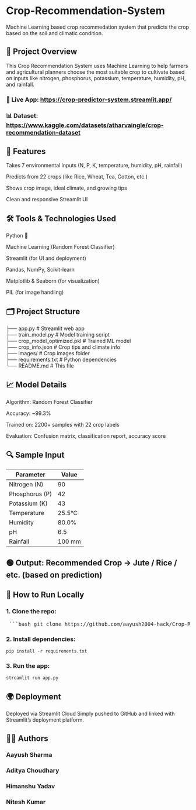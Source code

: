 # Crop-Recommendation-System

Machine Learning based crop recommedation system that  predicts the crop based on the soil and climatic condition.


## 📌 Project Overview
This Crop Recommendation System uses Machine Learning to help farmers and agricultural planners choose the most suitable crop to cultivate based on inputs like nitrogen, phosphorus, potassium, temperature, humidity, pH, and rainfall.

### 🔗 Live App: https://crop-predictor-system.streamlit.app/

### 📊 Dataset: https://www.kaggle.com/datasets/atharvaingle/crop-recommendation-dataset

## 🧠 Features
Takes 7 environmental inputs (N, P, K, temperature, humidity, pH, rainfall)

Predicts from 22 crops (like Rice, Wheat, Tea, Cotton, etc.)

Shows crop image, ideal climate, and growing tips

Clean and responsive Streamlit UI

## 🛠️ Tools & Technologies Used
Python 🐍

Machine Learning (Random Forest Classifier)

Streamlit (for UI and deployment)

Pandas, NumPy, Scikit-learn

Matplotlib & Seaborn (for visualization)

PIL (for image handling)

## 🗂️ Project Structure

├── app.py                      # Streamlit web app  
├── train_model.py              # Model training script  
├── crop_model_optimized.pkl    # Trained ML model  
├── crop_info.json              # Crop tips and climate info  
├── images/                     # Crop images folder  
├── requirements.txt            # Python dependencies  
└── README.md                   # This file  

## 📈 Model Details
Algorithm: Random Forest Classifier

Accuracy: ~99.3%

Trained on: 2200+ samples with 22 crop labels

Evaluation: Confusion matrix, classification report, accuracy score

## 🔍 Sample Input
| Parameter      | Value  |
| -------------- | ------ |
| Nitrogen (N)   | 90     |
| Phosphorus (P) | 42     |
| Potassium (K)  | 43     |
| Temperature    | 25.5°C |
| Humidity       | 80.0%  |
| pH             | 6.5    |
| Rainfall       | 100 mm |

## 🟢 Output: Recommended Crop → Jute / Rice / etc. (based on prediction)


## 🚀 How to Run Locally

### 1. Clone the repo:

<pre> ```bash git clone https://github.com/aayush2004-hack/Crop-Recommendation-System.git cd Crop-Recommendation-System ``` </pre>

### 2. Install dependencies:

`pip install -r requirements.txt`

### 3. Run the app:

`streamlit run app.py`

## 🌍 Deployment
Deployed via Streamlit Cloud
Simply pushed to GitHub and linked with Streamlit’s deployment platform.

## 👨‍💻 Authors
### Aayush Sharma

### Aditya Choudhary

### Himanshu Yadav

### Nitesh Kumar



